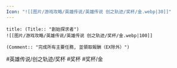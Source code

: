 ```yaml
---
Icon: "![[图片/游戏攻略/英雄传说/英雄传说 创之轨迹/奖杯/金.webp|30]]"
---
```

```ad-ed-ha-gold
title: (Title:: "創始探求者")
![[图片/游戏攻略/英雄传说/英雄传说 创之轨迹/奖杯/金.webp|100]]

(Comment:: "完成所有主要任務, 並領取報酬（EX除外）")
```

#英雄传说/创之轨迹/奖杯  #奖杯 #奖杯/金
